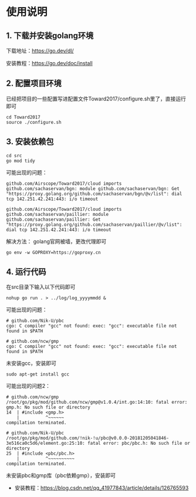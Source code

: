 # 使用说明

## 1. 下载并安装golang环境

下载地址：https://go.dev/dl/

安装教程：https://go.dev/doc/install

## 2. 配置项目环境
已经把项目的一些配置写进配置文件Toward2017/configure.sh里了，直接运行即可

    cd Toward2017
    source ./configure.sh

## 3. 安装依赖包
    cd src
    go mod tidy

可能出现的问题：

    github.com/Airscope/Toward2017/cloud imports
    github.com/sachaservan/bgn: module github.com/sachaservan/bgn: Get "https://proxy.golang.org/github.com/sachaservan/bgn/@v/list": dial tcp 142.251.42.241:443: i/o timeout

    github.com/Airscope/Toward2017/cloud imports
    github.com/sachaservan/paillier: module github.com/sachaservan/paillier: Get "https://proxy.golang.org/github.com/sachaservan/paillier/@v/list": dial tcp 142.251.42.241:443: i/o timeout

解决方法：
golang官网被墙，更改代理即可

    go env -w GOPROXY=https://goproxy.cn

## 4. 运行代码
在src目录下输入以下代码即可

    nohup go run . > ../log/log_yyyymmdd &

可能出现的问题：

    # github.com/Nik-U/pbc
    cgo: C compiler "gcc" not found: exec: "gcc": executable file not found in $PATH

    # github.com/ncw/gmp
    cgo: C compiler "gcc" not found: exec: "gcc": executable file not found in $PATH

未安装gcc，安装即可

    sudo apt-get install gcc

可能出现的问题2：

    # github.com/ncw/gmp
    /root/go/pkg/mod/github.com/ncw/gmp@v1.0.4/int.go:14:10: fatal error: gmp.h: No such file or directory
    14  | #include <gmp.h>
        |          ^~~~~~~
    compilation terminated.

    # github.com/Nik-U/pbc
    /root/go/pkg/mod/github.com/!nik-!u/pbc@v0.0.0-20181205041846-3e516ca0c5d6/element.go:25:10: fatal error: pbc/pbc.h: No such file or directory
    25  | #include <pbc/pbc.h>
        |          ^~~~~~~~~~~
    compilation terminated.

未安装pbc和gmp库（pbc依赖gmp），安装即可
- 安装教程：https://blog.csdn.net/qq_41977843/article/details/126765593
